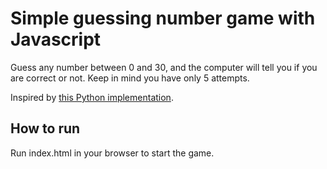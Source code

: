 # Simple guessing number game with Javascript

Guess any number between 0 and 30, and the computer will tell you if you are correct or not. Keep in mind you have only 5 attempts.

Inspired by [this Python implementation](https://devhubby.com/thread/how-to-make-a-guessing-number-game-in-python).

## How to run
Run index.html in your browser to start the game.